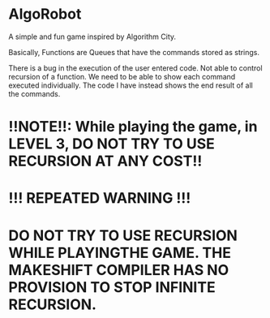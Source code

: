 # AlgoRobot
A simple and fun game inspired by Algorithm City.

Basically, Functions are Queues that have the commands stored as strings.

There is a bug in the execution of the user entered code. 
Not able to control recursion of a function.
We need to be able to show each command executed individually. The code I have instead shows the end result of all the commands.
 
# !!NOTE!!:  While playing the game, in LEVEL 3, DO NOT TRY TO USE RECURSION AT ANY COST!!

# !!! REPEATED WARNING !!!

# DO NOT TRY TO USE RECURSION WHILE PLAYINGTHE GAME. THE MAKESHIFT COMPILER HAS NO PROVISION TO STOP INFINITE RECURSION.
